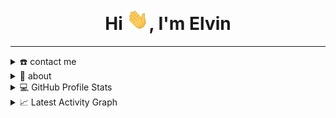 <div align="center">
<h1 align="center">Hi <img width="35" src="https://github.com/Elvin0802/Elvin0802/blob/main/resources/img/waving.gif">, I'm Elvin</h1>

</div>

-----
<details>
  <summary>☎️ contact me</summary>
<div>
  <samp>
    <h2 align="center">you can reach me by:</h2>
    <p align="center">
      <br/>
      <a href="mailto:elvincode1517@gmail.com" target="blank"><img align="center"
         src="https://img.shields.io/badge/gmail-EA4335.svg?style=for-the-badge&logo=gmail&logoColor=white"
         alt="azzar" height="30"/></a>
      <a href="https://instagram.com/srcl.dev/" target="blank"><img align="center"
         src="https://img.shields.io/badge/instagram-%23E4405F.svg?style=for-the-badge&logo=Instagram&logoColor=white"
         alt="azzar" height="30"/></a>
      <a href="https://tiktok.com/@lvn.dev/" target="blank"><img align="center"
         src="https://img.shields.io/badge/tiktok-1DA1F2.svg?style=for-the-badge&logo=tiktok&logoColor=white"
         alt="azzar" height="30"/></a>
      <br>
    </p>
  </samp>
</div>
</details>

<details>
  <summary>🧮 about</summary>
<div>
<samp>
<h2 align="center">About this Account</h2>
 <p align="center">
  <a href="github.com/Elvin0802" target="blank"><img align="center" 
     src="https://komarev.com/ghpvc/?username=Elvin0802&style=for-the-badge&label=PROFILE+VIEWS" height="25"
     alt="views count" /></a>
  <a href="github.com/Elvin0802" target="blank"><img align="center" 
     src="https://img.shields.io/github/license/Elvin0802/Elvin0802?color=purple&style=for-the-badge" height="25"
     alt="lisense" /></a>

 </p>
 </samp>
</div>
</details>
  
<details> 
  <summary>💻 GitHub Profile Stats</summary>
  <div>
  <samp>
    <h2 align="center"> Github stats </h2>
      <br/>
    <details open>

<p align="center">
  <a href="https://skillicons.dev">
    <img src="https://skillicons.dev/icons?i=visualstudio,git,github,c,cpp,cs,python,materialui,regex,sqlite&perline=14" />
  </a>
</p>

<div align=center>
  <a href="https://github.com/Elvin0802/github-profile-trophy" title="Go to Source">
      <img align="center" width=84% src="https://github-profile-trophy.vercel.app/?username=Elvin0802&theme=radical&row=1&column=7&margin-h=15&margin-w=5&no-bg=true" alt="TROPHY" />
    </a>
</div>
      
  <summary><h3>Languages</h3></summary>
            <p align="center">
        <a href="https://github.com/Elvin0802/">
          <img src="https://github-readme-stats.vercel.app/api/top-langs/?username=Elvin0802&langs_count=6&theme=gruvbox&layout=compact&hide_border=true"
          alt="Elvin0802 :: overall Top Langs " /></a>
      </p>
        <p align="center">
          <a href="https://github.com/Elvin0802/">
          <img width="45%" src="https://github-profile-summary-cards.vercel.app/api/cards/repos-per-language?username=Elvin0802&theme=gruvbox&layout=compact&hide_border=true"
          alt="Elvin0802 :: Top Langs by repo" />
          <img width="45%" src="https://github-profile-summary-cards.vercel.app/api/cards/most-commit-language?username=Elvin0802&theme=gruvbox&layout=compact&hide_border=true"
          alt="Elvin0802 :: Top Langs by commit" />
          </a>
        </p>
</details>
    <details open>
  <summary><h3>stasistic</h3></summary>
        <p align="center">
          <a href="https://github.com/Elvin0802/">
          <img width="49.5%" src="https://github-readme-stats.vercel.app/api?username=Elvin0802&show_icons=true&theme=gruvbox&hide_border=true" />
          <img width="49.5%" src="https://github-readme-streak-stats.herokuapp.com/?user=Elvin0802&theme=gruvbox&hide_border=true" />
          </a>
       </p>
     <br>
     </samp>
  </div>    
</details>

<details>
  <summary>📈 Latest Activity Graph</summary>
  <samp>
  <br/>
  <h2 align="center"> latest contribution </h2>
<a href="https://github.com/ashutosh00710/github-readme-activity-graph">
  <img alt="Elvin's Activity Graph" src="https://github-readme-activity-graph.vercel.app/graph?username=Elvin0802&theme=xcode" /></a>

<br/>
  </samp>
  </details>
 

